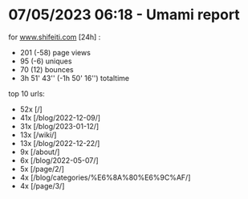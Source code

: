 # 07/05/2023 06:18 - Umami report
for www.shifeiti.com [24h] :

 - 201 (-58) page views
 - 95 (-6) uniques
 - 70 (12) bounces
 - 3h 51' 43'' (-1h 50' 16'') totaltime


top 10 urls:
 - 52x [/]
 - 41x [/blog/2022-12-09/]
 - 31x [/blog/2023-01-12/]
 - 13x [/wiki/]
 - 13x [/blog/2022-12-22/]
 - 9x [/about/]
 - 6x [/blog/2022-05-07/]
 - 5x [/page/2/]
 - 4x [/blog/categories/%E6%8A%80%E6%9C%AF/]
 - 4x [/page/3/]


